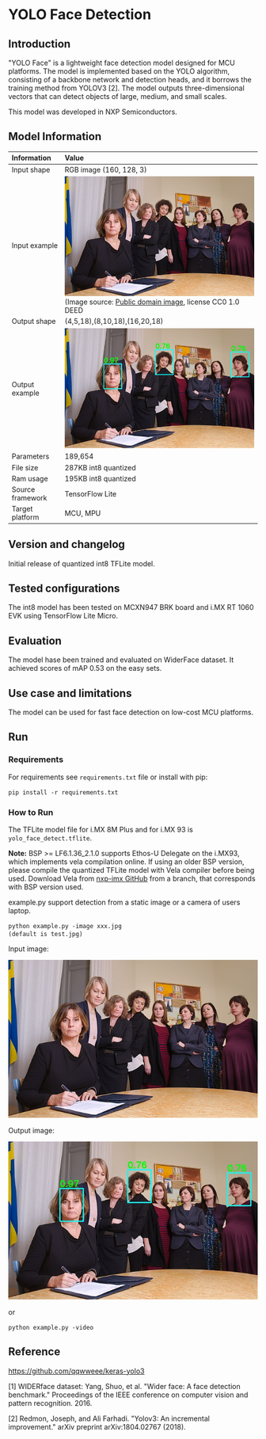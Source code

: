 # YOLO Face Detection

## Introduction

"YOLO Face" is a lightweight face detection model designed for MCU platforms. The model is implemented based on the YOLO
algorithm, consisting of a backbone network and detection heads, and it borrows the training method from YOLOV3 [2]. The
model outputs three-dimensional vectors that can detect objects of large, medium, and small scales.

This model was developed in NXP Semiconductors.

## Model Information

| Information      | Value                                                                                                                                                                          |
|:-----------------|:-------------------------------------------------------------------------------------------------------------------------------------------------------------------------------|
| Input shape      | RGB image (160, 128, 3)                                                                                                                                                        |
| Input example    | <img src="test.jpg" > (Image source: [Public domain image](https://commons.wikimedia.org/wiki/File:Isabella_L%C3%B6vin_signing_climate_law_referral.jpg), license CC0 1.0 DEED |   
| Output shape     | (4,5,18),(8,10,18),(16,20,18)                                                                                                                                                  |
| Output example   | <img src="output.jpg" >                                                                                                                                                        |
| Parameters       | 189,654                                                                                                                                                                        |
| File size        | 287KB int8 quantized                                                                                                                                                           |
| Ram usage        | 195KB int8 quantized                                                                                                                                                           |
| Source framework | TensorFlow Lite                                                                                                                                                                |
| Target platform  | MCU, MPU                                                                                                                                                                       |

## Version and changelog

Initial release of quantized int8 TFLite model.

## Tested configurations

The int8 model has been tested on MCXN947 BRK board and i.MX RT 1060 EVK using TensorFlow Lite Micro.

## Evaluation

The model hase been trained and evaluated on WiderFace dataset. It achieved scores of mAP 0.53 on the easy sets.

## Use case and limitations

The model can be used for fast face detection on low-cost MCU platforms.

## Run

### Requirements

For requirements see `requirements.txt` file or install with pip:

```
pip install -r requirements.txt
```

### How to Run

The TFLite model file for i.MX 8M Plus and for i.MX 93 is `yolo_face_detect.tflite`.

**Note:** BSP >= LF6.1.36_2.1.0 supports Ethos-U Delegate on the i.MX93, which implements vela compilation online. If using an older BSP version, please compile the quantized TFLite model with Vela compiler before being used. Download Vela from [nxp-imx GitHub](https://github.com/nxp-imx/ethos-u-vela) from a branch, that corresponds with BSP version used.

example.py support detection from a static image or a camera of users laptop.

```
python example.py -image xxx.jpg 
(default is test.jpg)
```

Input image:

![input](test.jpg)

Output image:

![output](output.jpg)

or

```
python example.py -video
```

## Reference

https://github.com/qqwweee/keras-yolo3

[1] WIDERface dataset: Yang, Shuo, et al. "Wider face: A face detection benchmark." Proceedings of the IEEE conference
on
computer vision and pattern recognition. 2016.

[2] Redmon, Joseph, and Ali Farhadi. "Yolov3: An incremental improvement." arXiv preprint arXiv:1804.02767 (2018).

